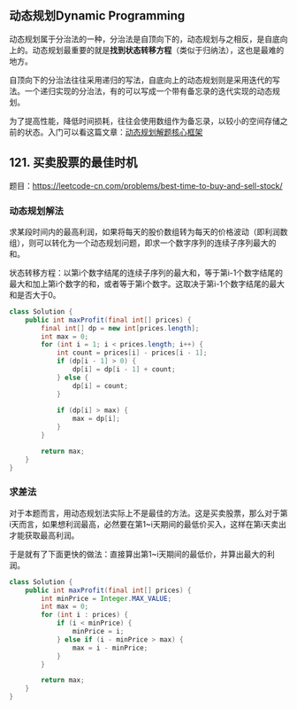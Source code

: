 <!--
date: 2021-10-26T08:34:12+08:00
lastmod: 2021-10-30T08:34:12+08:00
-->

## 动态规划Dynamic Programming

动态规划属于分治法的一种，分治法是自顶向下的，动态规划与之相反，是自底向上的。动态规划最重要的就是**找到状态转移方程**（类似于归纳法），这也是最难的地方。

自顶向下的分治法往往采用递归的写法，自底向上的动态规划则是采用迭代的写法。一个递归实现的分治法，有的可以写成一个带有备忘录的迭代实现的动态规划。

为了提高性能，降低时间损耗，往往会使用数组作为备忘录，以较小的空间存储之前的状态。入门可以看这篇文章：[动态规划解题核心框架](https://labuladong.gitee.io/algo/3/21/61/)

## 121. 买卖股票的最佳时机

题目：https://leetcode-cn.com/problems/best-time-to-buy-and-sell-stock/

### 动态规划解法

求某段时间内的最高利润，如果将每天的股价数组转为每天的价格波动（即利润数组），则可以转化为一个动态规划问题，即求一个数字序列的连续子序列最大的和。

状态转移方程：以第i个数字结尾的连续子序列的最大和，等于第i-1个数字结尾的最大和加上第i个数字的和，或者等于第i个数字。这取决于第i-1个数字结尾的最大和是否大于0。

```java
class Solution {
    public int maxProfit(final int[] prices) {
        final int[] dp = new int[prices.length];
        int max = 0;
        for (int i = 1; i < prices.length; i++) {
            int count = prices[i] - prices[i - 1];
            if (dp[i - 1] > 0) {
                dp[i] = dp[i - 1] + count;
            } else {
                dp[i] = count;
            }
            
            if (dp[i] > max) {
                max = dp[i];
            }
        }

        return max;
    }
}
```

### 求差法

对于本题而言，用动态规划法实际上不是最佳的方法。这是买卖股票，那么对于第i天而言，如果想利润最高，必然要在第1~i天期间的最低价买入，这样在第i天卖出才能获取最高利润。

于是就有了下面更快的做法：直接算出第1~i天期间的最低价，并算出最大的利润。

```java
class Solution {
    public int maxProfit(final int[] prices) {
        int minPrice = Integer.MAX_VALUE;
        int max = 0;
        for (int i : prices) {
            if (i < minPrice) {
                minPrice = i;
            } else if (i - minPrice > max) {
                max = i - minPrice;
            }
        }

        return max;
    }
}
```